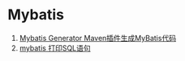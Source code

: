 # Mybatis

1. [Mybatis Generator Maven插件生成MyBatis代码](https://github.com/RunAtWorld/mb-generator)
1. [mybatis 打印SQL语句](https://www.cnblogs.com/zsg88/p/7903735.html)

